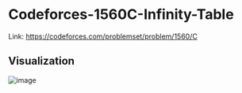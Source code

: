 # Codeforces-1560C-Infinity-Table
Link: https://codeforces.com/problemset/problem/1560/C
## Visualization
![image](https://user-images.githubusercontent.com/51401355/130320284-f7634f89-66a2-4e60-bd37-32d3f8f14520.png)
